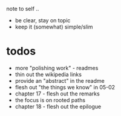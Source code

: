 
note to self ..
- be clear, stay on topic
- keep it (somewhat) simple/slim

# todos

- more "polishing work" - readmes
- thin out the wikipedia links
- provide an "abstract" in the readme
- flesh out "the things we know" in 05-02
- chapter 17 - flesh out the remarks
- the focus is on rooted paths
- chapter 18 - flesh out the epilogue
